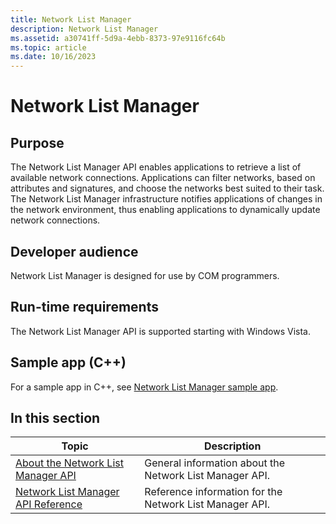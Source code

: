 ```yaml
---
title: Network List Manager
description: Network List Manager
ms.assetid: a30741ff-5d9a-4ebb-8373-97e9116fc64b
ms.topic: article
ms.date: 10/16/2023
---
```


# Network List Manager

## Purpose

The Network List Manager API enables applications to retrieve a list of available network connections. Applications can filter networks, based on attributes and signatures, and choose the networks best suited to their task. The Network List Manager infrastructure notifies applications of changes in the network environment, thus enabling applications to dynamically update network connections.

## Developer audience

Network List Manager is designed for use by COM programmers.

## Run-time requirements

The Network List Manager API is supported starting with Windows Vista.

## Sample app (C++)

For a sample app in C++, see [Network List Manager sample app](https://github.com/microsoft/Windows-classic-samples/tree/main/Samples/NetworkListManager).

## In this section

| Topic                                                                                   | Description                                                        |
|-----------------------------------------------------------------------------------------|--------------------------------------------------------------------|
| [About the Network List Manager API](about-the-network-list-manager-api.md)<br/> | General information about the Network List Manager API.<br/> |
| [Network List Manager API Reference](network-list-manager-api-reference.md)<br/> | Reference information for the Network List Manager API.<br/> |
